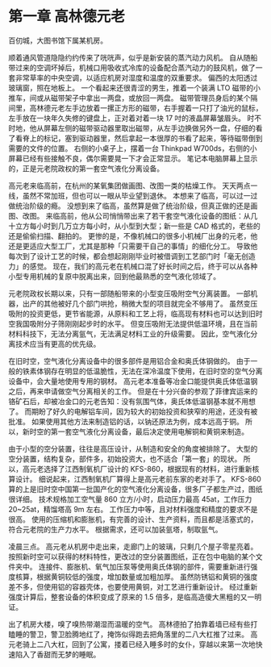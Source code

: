 # 第一章 高林德元老

百仞城，大图书馆下属某机房。

顺着通风管道隐隐约约传来了咣咣声，似乎是新安装的蒸汽动力风机。
自从随船带过来的空调坏掉后，机械口用吸收式冷库的设备配合蒸汽动力的鼓风机，做了一套非常草率的中央空调，以适应机房对湿度和温度的双重要求。
偏西的太阳透过玻璃窗，照在地板上。
一个看起来还很青涩的男生，推着一个装满 LTO 磁带的小推车，间或从磁带架子中拿出一两盘，或放回一两盘。
磁带管理员身后的某个隔间里，高林德元老左手边放着一摞正方形的磁带，右手握着一只打了油光的鼠标，左手放在一块年久失修的键盘上，正对着对着一块 17 吋的液晶屏幕皱眉头。
时不时地，他从屏幕左侧的磁带驱动器里取出磁带，从左手边换做另外一盘，仔细的看了看脊上的标记，塞到驱动器里，然后拿起一本很厚的书看了起来，等待磁带倒到需要的文件的位置。
右侧的小桌子上，摆着一台 Thinkpad W700ds，右侧的小屏幕已经有些接触不良，偶尔需要晃一下才会正常显示。
笔记本电脑屏幕上显示的，正是元老院政权的第一套空气液化分离设备。

高元老来临高前，在杭州的某氧集团做画图、改图一类的枯燥工作。
天天两点一线，虽然不常加班，但也可以一眼从毕业望到退休。
本想来了临高，可以过一过做统治阶级的瘾。
没想到来了临高，虽然算是做了统治阶级，但真正做的还是画图、改图。
来临高前，他从公司悄悄带出来了若干套空气液化设备的图纸：从几十立方每小时到几万立方每小时，从小型到大型；新一些是 CAD 格式的，老些的还是偷偷扫描、翻拍的。
更惨的是，不像机械口的很多小机械厂出身的元老，他还是更适应大型工厂，尤其是那种「只需要干自己的事情」的细化分工。
导致他每次到了设计工艺的时候，都会想起刚刚毕业时被借调到工艺部门时「毫无创造力」的感觉。
现在，我们的高元老在机械口混了好长时间之后，终于可以从各种小型专用机械的复原中脱离出来，回到他最熟悉的空气液化领域了。

元老院政权长期以来，只有一部随船带来的小型变压吸附空气分离装置。
一部机器，出产的其他被好几个部门哄抢，稍微大型的项目就完全不够用了。
虽然变压吸附的投资更低，更节省能源，从原料和工艺上将，临高现有材料也可以达到旧时空我国吸附分子筛刚刚起步时的水平。
但变压吸附无法提供低温环境，且在当前材料科技下，无法分离氩气，无法满足材料工业的升级需要。
因此，空气液化分离技术应当有更高的优先级。

在旧时空，空气液化分离设备中的很多部件是用铝合金和奥氏体钢做的。
由于一般的铁素体钢存在明显的低温脆性，无法在深冷温度下使用，在旧时空的空气分离设备中，会大量地使用专用的钢材。
高元老本准备等冶金口能提供奥氏体低温钢之后，再来申请做空气分离相关的工作。
但是在十分兴奋的参观了菲律宾运来的铬矿石后，却被冶金口的元老告知：没有氛围气体，奥氏体低温钢基本就不用想了。
而期盼了好久的电解铝车间，因为较大的初始投资和狭窄的用途，还没有被批准。
如果使用其他方法来制造铝的话，以钠还原法为例，成本远高于铜。
所以，新时空的第一套空气液化分离设备，最后决定使用电解铜和黄铜来制造。

由于小型的空分装置，往往是高压设计，从制造和安全的角度被排除了。
大型的空分装置，结构复杂，部件多，初始投资大，也不适合「第一套」的现状。
所以，高元老选择了江西制氧机厂设计的 KFS-860，根据现有的材料，进行重新核算设计。
细说起来，江西制氧机厂算得上是高元老前东家的老对手了。
KFS-860 算的上是旧时空中国第一批国产化的空气液化分离设备，很多厂子都生产过，图纸很详细。
技术规格加工空气量 860 立方/小时，启动压力最高 45at，工作压力 20~25at，精馏塔高 9m 左右。
工作压力中等，且对材料强度和精度的要求不是很高。
使用的压缩机和膨胀机，有完善的设计、生产资料，而且都是活塞式的，符合元老院的生产力水平。
根据需求，还可以加装氩塔，制取氩气。

凌晨三点。
高元老从机房中走出来，走廊门上的玻璃，只剩几个屋子零星亮着。
按照新时空可以获得的材料特性，更改过的空分装置图纸，正在包中电脑的某个文件夹中。
连接件、膨胀机、氧气加压泵等使用奥氏体钢的部件，需要重新进行强度核算，根据黄铜较低的强度，增加数量或加粗加厚。
虽然防锈铝和黄铜的强度差不多，但使用铝的容器壳体，也要使用黄铜，对工艺进行重新设计。
经过重新强度计算后，整套设备的体积变成了原来的 1.5 倍多，是临高造傻大黑粗的又一明证。

出了机房大楼，嗅了嗅热带潮湿而温暖的空气。
高林德拍了拍靠着墙已经有些打瞌睡的警卫，警卫脸腾地红了，掩饰似得跑去把角落里的二八大杠推了过来。
高元老骑上二八大杠，回到了公寓，搂着已经入睡多时的女仆，穿越以来第一次地快速陷入了香甜而无梦的睡眠。
